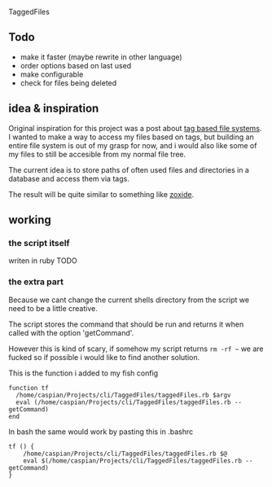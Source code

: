  TaggedFiles

## Todo

- make it faster (maybe rewrite in other language)
- order options based on last used
- make configurable
- check for files being deleted

## idea & inspiration
Original inspiration for this project was a post about [tag based file systems](https://garrit.xyz/posts/2024-04-02-fuck-trees-use-tags).
I wanted to make a way to access my files based on tags, but building an entire file system is out of my grasp for now, and i would also like some of my files to still be accesible from my normal file tree.

The current idea is to store paths of often used files and directories in a database and access them via tags.

The result will be quite similar to something like [zoxide](https://github.com/ajeetdsouza/zoxide).

## working

### the script itself
writen in ruby
TODO

### the extra part
Because we cant change the current shells directory from the script we need to be a little creative.

The script stores the command that should be run and returns it when called with the option 'getCommand'.

However this is kind of scary, if somehow my script returns `rm -rf ~` we are fucked so if possible i would like to find another solution.

This is the function i added to my fish config
```
function tf
  /home/caspian/Projects/cli/TaggedFiles/taggedFiles.rb $argv
  eval (/home/caspian/Projects/cli/TaggedFiles/taggedFiles.rb --getCommand)
end
```


In bash the same would work by pasting this in .bashrc
```
tf () {
    /home/caspian/Projects/cli/TaggedFiles/taggedFiles.rb $@
    eval $(/home/caspian/Projects/cli/TaggedFiles/taggedFiles.rb --getCommand)
}
```
